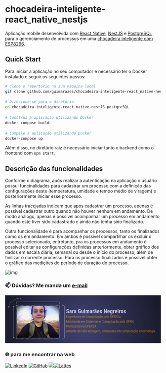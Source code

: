 # chocadeira-inteligente-react_native_nestjs

Aplicação mobile desenvolvida com [React Native](https://nestjs.com/), [NestJS](https://reactnative.dev/) e [PostgreSQL](https://www.postgresql.org/) para o gerenciamento de processos em uma [chocadeira inteligente com ESP8266](https://github.com/guimaraaes/chocadeira-inteligente-sistema-embarcado).


## Quick Start

Para iniciar a aplicação no seu computador é necessário ter o Docker instalado e seguir os seguintes passos:

```bash
# clone o repertório na sua máquina local
git clone github.com/guimaraaes/chocadeira-inteligente-react_native-nestJS-postgreSQL.git

# Direcione-se para o diretório
cd chocadeira-inteligente-react_native-nestJS-postgreSQL

# Construa a aplicação utilizando Docker
docker-compose build

# Compile a aplicação utilizando Docker
docker-compose up
```

Além disso, no diretório raiz é necessário iniciar tanto o backend como o frontend com ``` npm start ```.

## Descrição das funcionalidades

Conforme o diagrama, após realizar a autenticação na aplicação o usuário possui funcinalidades para cadastrar um processo com a definição das configurações deste (temperatura, umidade e tempo médio de viragem) e posteriormente iniciar esse processo.

As linhas tracejadas indicam que após cadastrar um processo, apenas é possível cadastrar outro quando não houver nenhum em andamento. De modo análogo, apenas é possível acompanhar um processo em andamento quando este tiver sido cadastrado e ainda não tenha sido finalizado.

Outra funcionalidade é para acompanhar os processos, tanto os finalizados como os em andamento. Em ambos é possível compartilhar os excluir o processo selecionado, entretanto, pra os processos em andamento é possível editar as configurações definidas anteriormente, obter gráfico dos dados em escala diária, semanal ou desde o início do processo, além de finilizar o corrente processo. Para os processo finalizados é possível obter o gráfico das medições do período de duração do processo.

![img](https://github.com/guimaraaes/chocadeira-inteligente-react_native/blob/main/assets/chocadeira-inteligente_%20funcionalidades.png)

### :mailbox: Dúvidas? Me manda um [e-mail](sguimaraaes@gmail.com) 

<img src="https://raw.githubusercontent.com/guimaraaes/guimaraaes/master/assets/card-readme.png" >

### :globe_with_meridians: para me encontrar na web
[![LinkedIn](https://img.shields.io/badge/-LINKEDIN-0077B5?style=for-the-badge&logo=linkedin&logoColor=white)](https://www.linkedin.com/in/sara-guimar%C3%A3es-negreiros-aa2382155/)
[![GitHub](https://img.shields.io/badge/github-%23100000.svg?&style=for-the-badge&logo=github&logoColor=white)](https://guimaraaes.github.io/guimaraaes/)
[<img height="25" src="https://i.imgur.com/2iVxee6.png">![Lattes](https://img.shields.io/badge/lattes-%23100000?logoColor=blue&style=for-the-badge)](http://lattes.cnpq.br/7082901769077209)
